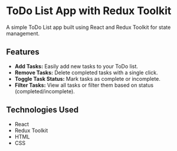 # ToDo List App with Redux Toolkit

A simple ToDo List app built using React and Redux Toolkit for state management.

## Features

- **Add Tasks:** Easily add new tasks to your ToDo list.
- **Remove Tasks:** Delete completed tasks with a single click.
- **Toggle Task Status:** Mark tasks as complete or incomplete.
- **Filter Tasks:** View all tasks or filter them based on status (completed/incomplete).

## Technologies Used

- React
- Redux Toolkit
- HTML
- CSS


